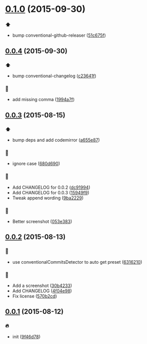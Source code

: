 <a name="0.1.0"></a>
# [0.1.0](https://github.com/stevemao/atom-conventional-changelog/compare/v0.0.4...v0.1.0) (2015-09-30)


### :arrow_up:

* bump conventional-github-releaser ([51c675f](https://github.com/stevemao/atom-conventional-changelog/commit/51c675f))



<a name="0.0.4"></a>
## [0.0.4](https://github.com/stevemao/atom-conventional-changelog/compare/v0.0.3...v0.0.4) (2015-09-30)


### :arrow_up:

* bump conventional-changelog ([c23641f](https://github.com/stevemao/atom-conventional-changelog/commit/c23641f))

### :bug:

* add missing comma ([1994a7f](https://github.com/stevemao/atom-conventional-changelog/commit/1994a7f))



<a name="0.0.3"></a>
## [0.0.3](https://github.com/stevemao/atom-conventional-changelog/compare/v0.0.2...v0.0.3) (2015-08-15)


### :arrow_up:

* bump deps and add codemirror ([a655e87](https://github.com/stevemao/atom-conventional-changelog/commit/a655e87))

### :bug:

* ignore case ([680d690](https://github.com/stevemao/atom-conventional-changelog/commit/680d690))

### :memo:

* Add CHANGELOG for 0.0.2 ([dc91994](https://github.com/stevemao/atom-conventional-changelog/commit/dc91994))
* Add CHANGELOG for 0.0.3 ([15949f9](https://github.com/stevemao/atom-conventional-changelog/commit/15949f9))
* Tweak append wording ([9ba2229](https://github.com/stevemao/atom-conventional-changelog/commit/9ba2229))

### :mount_fuji:

* Better screenshot ([053e383](https://github.com/stevemao/atom-conventional-changelog/commit/053e383))



<a name="0.0.2"></a>
## [0.0.2](https://github.com/stevemao/atom-conventional-changelog/compare/v0.0.1...v0.0.2) (2015-08-13)


### :loudspeaker:

* use conventionalCommitsDetector to auto get preset ([6316210](https://github.com/stevemao/atom-conventional-changelog/commit/6316210))

### :memo:

* Add a screenshot ([30b4233](https://github.com/stevemao/atom-conventional-changelog/commit/30b4233))
* Add CHANGELOG ([4f04e98](https://github.com/stevemao/atom-conventional-changelog/commit/4f04e98))
* Fix license ([570b2cd](https://github.com/stevemao/atom-conventional-changelog/commit/570b2cd))



<a name="0.0.1"></a>
## [0.0.1](https://github.com/stevemao/atom-conventional-changelog/compare/9f46d78...v0.0.1) (2015-08-12)


### :fire:

* init ([9f46d78](https://github.com/stevemao/atom-conventional-changelog/commit/9f46d78))
